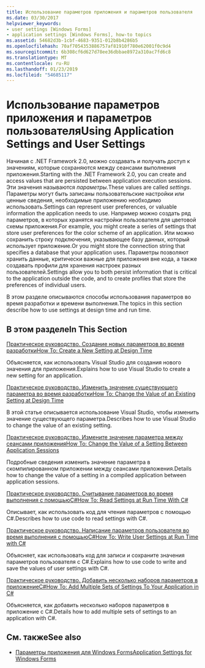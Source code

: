 ```yaml
---
title: Использование параметров приложения и параметров пользователя
ms.date: 03/30/2017
helpviewer_keywords:
- user settings [Windows Forms]
- application settings [Windows Forms], how-to topics
ms.assetid: 54682d3b-1cbf-4683-9351-012b8b4286b5
ms.openlocfilehash: 70af7054353886757af81910f780e62001f0c9d4
ms.sourcegitcommit: 6b308cf6d627d78ee36dbbae8972a310ac7fd6c8
ms.translationtype: MT
ms.contentlocale: ru-RU
ms.lasthandoff: 01/23/2019
ms.locfileid: "54685117"
---
```

# <a name="using-application-settings-and-user-settings"></a><span data-ttu-id="53c74-102">Использование параметров приложения и параметров пользователя</span><span class="sxs-lookup"><span data-stu-id="53c74-102">Using Application Settings and User Settings</span></span>
<span data-ttu-id="53c74-103">Начиная с .NET Framework 2.0, можно создавать и получать доступ к значениям, которые сохраняются между сеансами выполнения приложения.</span><span class="sxs-lookup"><span data-stu-id="53c74-103">Starting with the .NET Framework 2.0, you can create and access values that are persisted between application execution sessions.</span></span> <span data-ttu-id="53c74-104">Эти значения называются *параметры*.</span><span class="sxs-lookup"><span data-stu-id="53c74-104">These values are called *settings*.</span></span> <span data-ttu-id="53c74-105">Параметры могут быть записаны пользовательские настройки или ценные сведения, необходимые приложению необходимо использовать.</span><span class="sxs-lookup"><span data-stu-id="53c74-105">Settings can represent user preferences, or valuable information the application needs to use.</span></span> <span data-ttu-id="53c74-106">Например можно создать ряд параметров, в которых хранятся настройки пользователя для цветовой схемы приложения.</span><span class="sxs-lookup"><span data-stu-id="53c74-106">For example, you might create a series of settings that store user preferences for the color scheme of an application.</span></span> <span data-ttu-id="53c74-107">Или можно сохранить строку подключения, указывающее базу данных, который использует приложение.</span><span class="sxs-lookup"><span data-stu-id="53c74-107">Or you might store the connection string that specifies a database that your application uses.</span></span> <span data-ttu-id="53c74-108">Параметры позволяют хранить данные, критически важные для приложения вне кода, а также создавать профили для хранения настроек разных пользователей.</span><span class="sxs-lookup"><span data-stu-id="53c74-108">Settings allow you to both persist information that is critical to the application outside the code, and to create profiles that store the preferences of individual users.</span></span>  
  
 <span data-ttu-id="53c74-109">В этом разделе описываются способы использования параметров во время разработки и времени выполнения.</span><span class="sxs-lookup"><span data-stu-id="53c74-109">The topics in this section describe how to use settings at design time and run time.</span></span>  
  
## <a name="in-this-section"></a><span data-ttu-id="53c74-110">В этом разделе</span><span class="sxs-lookup"><span data-stu-id="53c74-110">In This Section</span></span>  
 [<span data-ttu-id="53c74-111">Практическое руководство. Создание новых параметров во время разработки</span><span class="sxs-lookup"><span data-stu-id="53c74-111">How To: Create a New Setting at Design Time</span></span>](../../../../docs/framework/winforms/advanced/how-to-create-a-new-setting-at-design-time.md)  
  
 <span data-ttu-id="53c74-112">Объясняется, как использовать Visual Studio для создания нового значения для приложения.</span><span class="sxs-lookup"><span data-stu-id="53c74-112">Explains how to use Visual Studio to create a new setting for an application.</span></span>  
  
 [<span data-ttu-id="53c74-113">Практическое руководство. Изменить значение существующего параметра во время разработки</span><span class="sxs-lookup"><span data-stu-id="53c74-113">How To: Change the Value of an Existing Setting at Design Time</span></span>](../../../../docs/framework/winforms/advanced/how-to-change-the-value-of-an-existing-setting-at-design-time.md)  
  
 <span data-ttu-id="53c74-114">В этой статье описывается использование Visual Studio, чтобы изменить значение существующего параметра.</span><span class="sxs-lookup"><span data-stu-id="53c74-114">Describes how to use Visual Studio to change the value of an existing setting.</span></span>  
  
 [<span data-ttu-id="53c74-115">Практическое руководство. Измените значение параметра между сеансами приложения</span><span class="sxs-lookup"><span data-stu-id="53c74-115">How To: Change the Value of a Setting Between Application Sessions</span></span>](../../../../docs/framework/winforms/advanced/how-to-change-the-value-of-a-setting-between-application-sessions.md)  
  
 <span data-ttu-id="53c74-116">Подробные сведения изменить значение параметра в скомпилированном приложении между сеансами приложения.</span><span class="sxs-lookup"><span data-stu-id="53c74-116">Details how to change the value of a setting in a compiled application between application sessions.</span></span>  
  
 [<span data-ttu-id="53c74-117">Практическое руководство. Считывание параметров во время выполнения с помощьюC#</span><span class="sxs-lookup"><span data-stu-id="53c74-117">How To: Read Settings at Run Time With C#</span></span>](../../../../docs/framework/winforms/advanced/how-to-read-settings-at-run-time-with-csharp.md)  
  
 <span data-ttu-id="53c74-118">Описывает, как использовать код для чтения параметров с помощью C#.</span><span class="sxs-lookup"><span data-stu-id="53c74-118">Describes how to use code to read settings with C#.</span></span>  
  
 [<span data-ttu-id="53c74-119">Практическое руководство. Написание параметров пользователя во время выполнения с помощьюC#</span><span class="sxs-lookup"><span data-stu-id="53c74-119">How To: Write User Settings at Run Time with C#</span></span>](../../../../docs/framework/winforms/advanced/how-to-write-user-settings-at-run-time-with-csharp.md)  
  
 <span data-ttu-id="53c74-120">Объясняет, как использовать код для записи и сохраните значения параметров пользователя с C#.</span><span class="sxs-lookup"><span data-stu-id="53c74-120">Explains how to use code to write and save the values of user settings with C#.</span></span>  
  
 [<span data-ttu-id="53c74-121">Практическое руководство. Добавить несколько наборов параметров в приложениеC#</span><span class="sxs-lookup"><span data-stu-id="53c74-121">How To: Add Multiple Sets of Settings To Your Application in C#</span></span>](../../../../docs/framework/winforms/advanced/how-to-add-multiple-sets-of-settings-to-your-application-in-csharp.md)  
  
 <span data-ttu-id="53c74-122">Объясняется, как добавить несколько наборов параметров в приложение с C#.</span><span class="sxs-lookup"><span data-stu-id="53c74-122">Details how to add multiple sets of settings to an application with C#.</span></span>  
  
## <a name="see-also"></a><span data-ttu-id="53c74-123">См. также</span><span class="sxs-lookup"><span data-stu-id="53c74-123">See also</span></span>
- [<span data-ttu-id="53c74-124">Параметры приложения для Windows Forms</span><span class="sxs-lookup"><span data-stu-id="53c74-124">Application Settings for Windows Forms</span></span>](../../../../docs/framework/winforms/advanced/application-settings-for-windows-forms.md)
